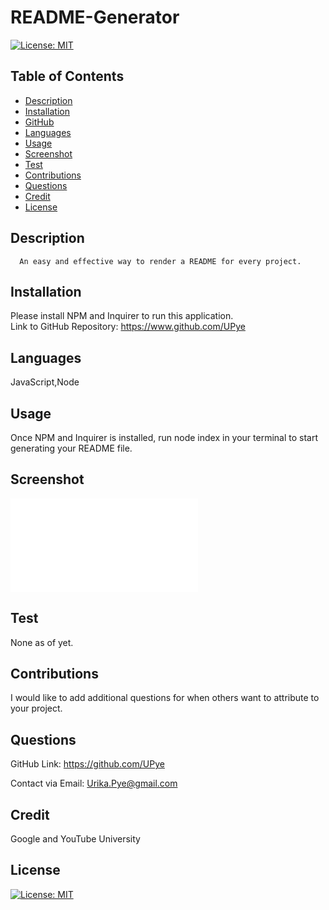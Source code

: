  
  # README-Generator 
  [![License: MIT](https://img.shields.io/badge/License-MIT-yellow.svg)](https://opensource.org/licenses/MIT)
  ## Table of Contents 
  
  * [Description](#description)
  * [Installation](#installation)
  * [GitHub](#github)
  * [Languages](#languages)
  * [Usage](#usage)
  * [Screenshot](#screenshot)
  * [Test](#test)
  * [Contributions](#contributions)
  * [Questions](#questions)
  * [Credit](#credit)
  * [License](#license)
  
  ## Description

      An easy and effective way to render a README for every project.
  
  ## Installation

  Please install NPM and Inquirer to run this application.  
  Link to GitHub Repository: https://www.github.com/UPye
  
  ## Languages
  
  JavaScript,Node
  
  ## Usage

  Once NPM and Inquirer is installed, run node index in your terminal to start generating your README file.

  ## Screenshot
    
  ![README-Generator](./README.md)

  ## Test

  None as of yet.

  ## Contributions

  I would like to add additional questions for when others want to attribute to your project.

  ## Questions  

  GitHub Link: https://github.com/UPye
  
  Contact via Email: Urika.Pye@gmail.com

  ## Credit
  Google and YouTube University

  ## License
  [![License: MIT](https://img.shields.io/badge/License-MIT-yellow.svg)](https://opensource.org/licenses/MIT)
  
    